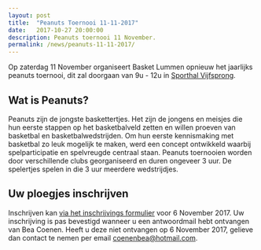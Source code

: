 ```yaml
---
layout: post
title:  "Peanuts Toernooi 11-11-2017"
date:   2017-10-27 20:00:00
description: Peanuts toernooi 11 November.
permalink: /news/peanuts-11-11-2017/
---
```


Op zaterdag 11 November organiseert Basket Lummen opnieuw het jaarlijks peanuts toernooi, dit zal doorgaan van 9u - 12u in [Sporthal Vijfsprong](/club/sporthal/).

## Wat is Peanuts?

Peanuts zijn de jongste baskettertjes. Het zijn de jongens en meisjes die hun eerste stappen op het basketbalveld zetten en willen proeven van basketbal en basketbalwedstrijden. Om hun eerste kennismaking met basketbal zo leuk mogelijk te maken, werd een concept ontwikkeld waarbij spelparticipatie en spelvreugde centraal staan. Peanuts toernooien worden door verschillende clubs georganiseerd en duren ongeveer 3 uur. De spelertjes spelen in die 3 uur meerdere wedstrijdjes.

## Uw ploegjes inschrijven

Inschrijven kan [via het inschrijvings formulier](http://www.basketlummen.be/b/peanuts.asp) voor 6 November 2017. Uw inschrijving is pas bevestigd wanneer u een antwoordmail hebt ontvangen van Bea Coenen. Heeft u deze niet ontvangen op 6 November 2017, gelieve dan contact te nemen per email [coenenbea@hotmail.com](mailto://coenenbea@hotmail.com).
